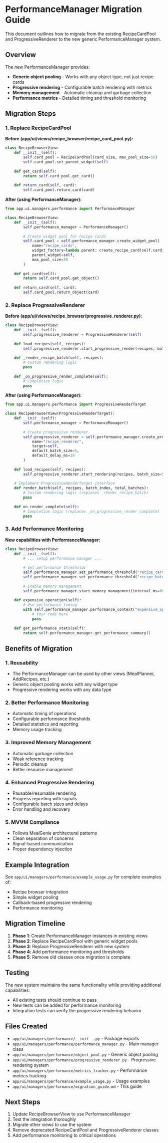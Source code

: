 # PerformanceManager Migration Guide

This document outlines how to migrate from the existing RecipeCardPool and ProgressiveRenderer to the new generic PerformanceManager system.

## Overview

The new PerformanceManager provides:
- **Generic object pooling** - Works with any object type, not just recipe cards
- **Progressive rendering** - Configurable batch rendering with metrics
- **Memory management** - Automatic cleanup and garbage collection
- **Performance metrics** - Detailed timing and threshold monitoring

## Migration Steps

### 1. Replace RecipeCardPool

**Before (app/ui/views/recipe_browser/recipe_card_pool.py):**
```python
class RecipeBrowserView:
    def __init__(self):
        self.card_pool = RecipeCardPool(card_size, max_pool_size=50)
        self.card_pool.set_parent_widget(self)
        
    def get_card(self):
        return self.card_pool.get_card()
        
    def return_card(self, card):
        self.card_pool.return_card(card)
```

**After (using PerformanceManager):**
```python
from app.ui.managers.performance import PerformanceManager

class RecipeBrowserView:
    def __init__(self):
        self.performance_manager = PerformanceManager()
        
        # Create widget pool for recipe cards
        self.card_pool = self.performance_manager.create_widget_pool(
            name="recipe_cards",
            widget_factory=lambda parent: create_recipe_card(self.card_size, parent),
            parent_widget=self,
            max_pool_size=50
        )
        
    def get_card(self):
        return self.card_pool.get_object()
        
    def return_card(self, card):
        self.card_pool.return_object(card)
```

### 2. Replace ProgressiveRenderer

**Before (app/ui/views/recipe_browser/progressive_renderer.py):**
```python
class RecipeBrowserView:
    def __init__(self):
        self.progressive_renderer = ProgressiveRenderer(self)
        
    def load_recipes(self, recipes):
        self.progressive_renderer.start_progressive_render(recipes, batch_size=5)
        
    def _render_recipe_batch(self, recipes):
        # Custom rendering logic
        pass
        
    def _on_progressive_render_complete(self):
        # Completion logic
        pass
```

**After (using PerformanceManager):**
```python
from app.ui.managers.performance import ProgressiveRenderTarget

class RecipeBrowserView(ProgressiveRenderTarget):
    def __init__(self):
        self.performance_manager = PerformanceManager()
        
        # Create progressive renderer
        self.progressive_renderer = self.performance_manager.create_progressive_renderer(
            name="recipe_renderer", 
            target=self,
            default_batch_size=5,
            default_delay_ms=10
        )
        
    def load_recipes(self, recipes):
        self.progressive_renderer.start_rendering(recipes, batch_size=5)
    
    # Implement ProgressiveRenderTarget interface
    def render_batch(self, recipes, batch_index, total_batches):
        # Custom rendering logic (replaces _render_recipe_batch)
        pass
        
    def on_render_complete(self):
        # Completion logic (replaces _on_progressive_render_complete)
        pass
```

### 3. Add Performance Monitoring

**New capabilities with PerformanceManager:**
```python
class RecipeBrowserView:
    def __init__(self):
        # ... setup performance manager ...
        
        # Set performance thresholds
        self.performance_manager.set_performance_threshold("recipe_card_creation", 0.05)
        self.performance_manager.set_performance_threshold("recipe_batch_render", 0.1)
        
        # Enable memory management
        self.performance_manager.start_memory_management(interval_ms=60000)
    
    def expensive_operation(self):
        # Use performance timing
        with self.performance_manager.performance_context("expensive_operation"):
            # Your code here
            pass
    
    def get_performance_stats(self):
        return self.performance_manager.get_performance_summary()
```

## Benefits of Migration

### 1. Reusability
- The PerformanceManager can be used by other views (MealPlanner, AddRecipes, etc.)
- Generic object pooling works with any widget type
- Progressive rendering works with any data type

### 2. Better Performance Monitoring
- Automatic timing of operations
- Configurable performance thresholds
- Detailed statistics and reporting
- Memory usage tracking

### 3. Improved Memory Management
- Automatic garbage collection
- Weak reference tracking
- Periodic cleanup
- Better resource management

### 4. Enhanced Progressive Rendering
- Pausable/resumable rendering
- Progress reporting with signals
- Configurable batch sizes and delays
- Error handling and recovery

### 5. MVVM Compliance
- Follows MealGenie architectural patterns
- Clean separation of concerns
- Signal-based communication
- Proper dependency injection

## Example Integration

See `app/ui/managers/performance/example_usage.py` for complete examples of:
- Recipe browser integration
- Simple widget pooling  
- Callback-based progressive rendering
- Performance monitoring

## Migration Timeline

1. **Phase 1**: Create PerformanceManager instances in existing views
2. **Phase 2**: Replace RecipeCardPool with generic widget pools
3. **Phase 3**: Replace ProgressiveRenderer with new system
4. **Phase 4**: Add performance monitoring and thresholds
5. **Phase 5**: Remove old classes once migration is complete

## Testing

The new system maintains the same functionality while providing additional capabilities:
- All existing tests should continue to pass
- New tests can be added for performance monitoring
- Integration tests can verify the progressive rendering behavior

## Files Created

- `app/ui/managers/performance/__init__.py` - Package exports
- `app/ui/managers/performance/performance_manager.py` - Main manager class
- `app/ui/managers/performance/object_pool.py` - Generic object pooling
- `app/ui/managers/performance/progressive_renderer.py` - Progressive rendering system
- `app/ui/managers/performance/metrics_tracker.py` - Performance metrics tracking
- `app/ui/managers/performance/example_usage.py` - Usage examples
- `app/ui/managers/performance/migration_guide.md` - This guide

## Next Steps

1. Update RecipeBrowserView to use PerformanceManager
2. Test the integration thoroughly
3. Migrate other views to use the system
4. Remove deprecated RecipeCardPool and ProgressiveRenderer classes
5. Add performance monitoring to critical operations